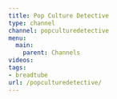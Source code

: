 ```yaml
---
title: Pop Culture Detective
type: channel
channel: popculturedetective
menu:
  main:
    parent: Channels
videos:
tags:
- breadtube
url: /popculturedetective/
---
```

